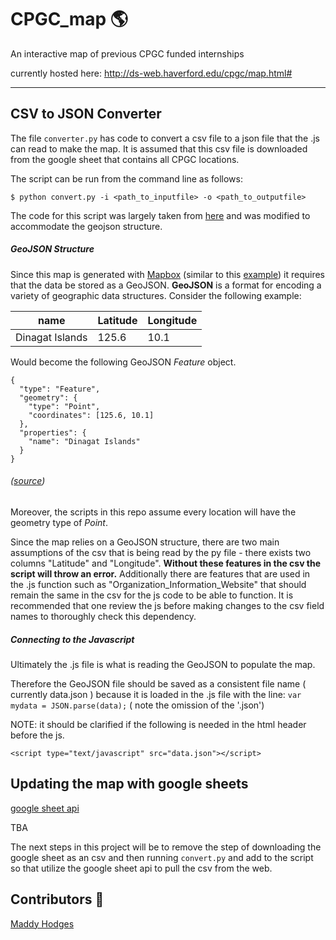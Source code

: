 # CPGC_map :earth_americas:
An interactive map of previous CPGC funded internships

currently hosted here: http://ds-web.haverford.edu/cpgc/map.html#

---
## CSV to JSON Converter

The file `converter.py` has code to convert a csv file to a json file that the .js can read to make the map. It is assumed that this csv file is downloaded from the google sheet that contains all CPGC locations.

The script can be run from the command line as follows:
```
$ python convert.py -i <path_to_inputfile> -o <path_to_outputfile>
```

The code for this script was largely taken from [here](http://www.idiotinside.com/2015/09/18/csv-json-pretty-print-python/) and was modified to accommodate the geojson structure.

##### GeoJSON Structure
Since this map is generated with [Mapbox](https://www.mapbox.com/mapbox-gl-js/api) (similar to this [example](https://www.mapbox.com/mapbox-gl-js/example/filter-features-within-map-view/)) it requires that the data be stored as a GeoJSON. **GeoJSON** is a format for encoding a variety of geographic data structures.
Consider the following example:

| name | Latitude | Longitude |
|------|----------|-----------|
|Dinagat Islands| 125.6| 10.1 |

Would become the following GeoJSON *Feature* object.
```
{
  "type": "Feature",
  "geometry": {
    "type": "Point",
    "coordinates": [125.6, 10.1]
  },
  "properties": {
    "name": "Dinagat Islands"
  }
}
```
###### <right> ([source](http://geojson.org/)) </right>
Moreover, the scripts in this repo assume every location will have the geometry type of *Point*.

Since the map relies on a GeoJSON structure, there are two main assumptions of the csv that is being read by the py file - there exists two columns "Latitude" and "Longitude". **Without these features in the csv the script will throw an error.**
Additionally there are features that are used in the .js function such as "Organization_Information_Website" that should remain the same in the csv for the js code to be able to function. It is recommended that one review the js before making changes to the csv field names to thoroughly check this dependency.

##### Connecting to the Javascript
Ultimately the .js file is what is reading the GeoJSON to populate the map.

Therefore the GeoJSON file should be saved as a consistent file name ( currently data.json ) because it is loaded in the .js file with the line: `var mydata = JSON.parse(data);` ( note the omission of the '.json')


NOTE: it should be clarified if the following is needed in the html header before the js.

`<script type="text/javascript" src="data.json"></script>`


## Updating the map with google sheets
[google sheet api](https://developers.google.com/sheets/api/guides/concepts)

TBA

The next steps in this project will be to remove the step of downloading the google sheet as an csv and then running `convert.py` and add to the script so that utilize the google sheet api to pull the csv from the web.


## Contributors :tada:
[Maddy Hodges](https://github.com/Mfhodges)
